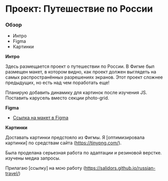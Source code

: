 # Проект: Путешествие по России

### Обзор
* Интро
* Figma
* Картинки

**Интро**

Здесь размещается проект о путешествии по России.
В Фигме был размещен макет, в котором видно, как проект должен выглядеть на самых распространённых разрешениях экранов.
Этот проект сложнее предыдущих, но есть над чем поработать еще!

Планирую добавить динамику для картинок после изучения JS.
Поставить карусель вместо секции photo-grid.

**Figma**

* [Ссылка на макет в Figma](https://www.figma.com/file/5S2WSbEFL6awjVWJ0NWL8Q/Sprint-3_-Russia-_-desktop-mobile?node-id=28503%3A0)

**Картинки**

Доставать картинки предстояло из Фигмы.
Я [оптимизировала картинки] по средствам сайта (https://tinypng.com/).

Была проделана серьезная работа по адаптации и резиновой верстке. изучены медиа запросы.

Прилагаю [ссылку] на мою работу (https://salidors.github.io/russian-travel/)

